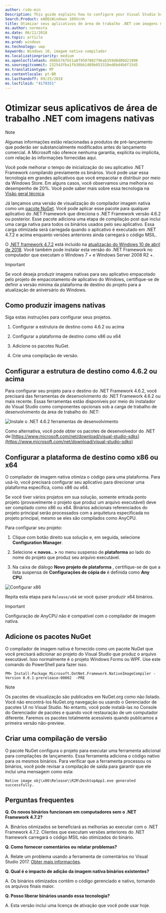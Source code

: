 ```yaml
---
author: rido-min
Description: This guide explains how to configure your Visual Studio Solution to optimize the application binaries with native images.
Search.Product: eADQiWindows 10XVcnh
title: Otimizar seus aplicativos de área de trabalho .NET com imagens nativas
ms.author: normesta
ms.date: 06/11/2018
ms.topic: article
ms.prod: windows
ms.technology: uwp
keywords: Windows 10, imagem nativa compilador
ms.localizationpriority: medium
ms.openlocfilehash: d98b576fb51a8f9507802796ab359d0d00d21998
ms.sourcegitcommit: 232543fba1fb30bb1489b053310ed6bd4b8f15d5
ms.translationtype: MT
ms.contentlocale: pt-BR
ms.lasthandoff: 09/25/2018
ms.locfileid: "4179351"
---
```

# <a name="optimize-your-net-desktop-apps-with-native-images"></a>Otimizar seus aplicativos de área de trabalho .NET com imagens nativas

> [!NOTE]
> Algumas informações estão relacionadas a produtos de pré-lançamento que poderão ser substancialmente modificados antes do lançamento comercial. A Microsoft não oferece nenhuma garantia, explícita ou implícita, com relação às informações fornecidas aqui.

Você pode melhorar o tempo de inicialização do seu aplicativo .NET Framework compilando previamente os binários. Você pode usar essa tecnologia em grandes aplicativos que você empacotar e distribuir por meio da Windows Store. Em alguns casos, você observamos uma melhoria no desempenho de 20%. Você pode saber mais sobre essa tecnologia na [Visão geral técnica](https://github.com/dotnet/coreclr/blob/master/Documentation/botr/readytorun-overview.md).

Já lançamos uma versão de visualização do compilador imagem nativa como um [pacote NuGet](https://www.nuget.org/packages/Microsoft.DotNet.Framework.NativeImageCompiler). Você pode aplicar esse pacote para qualquer aplicativo do .NET Framework que direciona o .NET Framework versão 4.6.2 ou posterior. Esse pacote adiciona uma etapa de compilação post que inclui uma carga nativa para todos os binários usados pelo seu aplicativo. Essa carga otimizada será carregada quando o aplicativo é executado em .NET 4.7.2 e acima enquanto versões anteriores ainda carregará o código MSIL.

O [.NET framework 4.7.2](https://blogs.msdn.microsoft.com/dotnet/2018/04/30/announcing-the-net-framework-4-7-2/) está incluído na [atualização do Windows 10 de abril de 2018](https://blogs.windows.com/windowsexperience/2018/04/30/how-to-get-the-windows-10-april-2018-update/). Você também pode instalar esta versão do .NET Framework no computador que executam o Windows 7 + e Windows Server 2008 R2 +.

> [!IMPORTANT]
> Se você deseja produzir imagens nativas para seu aplicativo empacotado pelo projeto de empacotamento de aplicativo do Windows, certifique-se de definir a versão mínima da plataforma de destino do projeto para a atualização de aniversário do Windows.

## <a name="how-to-produce-native-images"></a>Como produzir imagens nativas

Siga estas instruções para configurar seus projetos.

1. Configurar a estrutura de destino como 4.6.2 ou acima

2. Configurar a plataforma de destino como x86 ou x64 

3. Adicione os pacotes NuGet.

4. Crie uma compilação de versão.

## <a name="configure-the-target-framework-as-462-or-above"></a>Configurar a estrutura de destino como 4.6.2 ou acima

Para configurar seu projeto para o destino do .NET Framework 4.6.2, você precisará das ferramentas de desenvolvimento do .NET Framework 4.6.2 ou mais recente. Essas ferramentas estão disponíveis por meio do instalador do Visual Studio como componentes opcionais sob a carga de trabalho de desenvolvimento da área de trabalho do .NET:

![Instale o .NET 4.6.2 ferramentas de desenvolvimento](images/desktop-to-uwp/install-4.6.2-devpack.png)

Como alternativa, você pode obter os pacotes de desenvolvedor do .NET de:[https://www.microsoft.com/net/download/visual-studio-sdks](https://www.microsoft.com/net/download/visual-studio-sdks)

## <a name="configure-the-target-platform-as-x86-or-x64"></a>Configurar a plataforma de destino como x86 ou x64

O compilador de imagem nativa otimiza o código para uma plataforma. Para usá-lo, você precisará configurar seu aplicativo para direcionar uma plataforma específica, como x86 ou x64.

Se você tiver vários projetos em sua solução, somente entrada ponto projeto (provavelmente o projeto que produz um arquivo executável) deve ser compilado como x86 ou x64. Binários adicionais referenciados do projeto principal serão processados com a arquitetura especificada no projeto principal, mesmo se eles são compilados como AnyCPU.

Para configurar seu projeto:

1. Clique com botão direito sua solução e, em seguida, selecione **Configuration Manager**.

2. Selecione **< novos.. >** no menu suspenso de **plataforma** ao lado do nome do projeto que produz seu arquivo executável.

3. Na caixa de diálogo **Novo projeto de plataforma** , certifique-se de que a lista suspensa de **Configurações de cópia de** é definida como **Any CPU**.

![Configurar x86](images/desktop-to-uwp/configure-x86.png)

Repita esta etapa para `Release/x64` se você quiser produzir x64 binários.

>[!IMPORTANT]
> Configuração de AnyCPU não é compatível com o compilador de imagem nativa.

## <a name="add-the-nuget-packages"></a>Adicione os pacotes NuGet

O compilador de imagem nativa é fornecido como um pacote NuGet que você precisará adicionar ao projeto do Visual Studio que produz o arquivo executável. Isso normalmente é o projeto Windows Forms ou WPF. Use este comando do PowerShell para fazer isso.

```PS
PM> Install-Package Microsoft.DotNet.Framework.NativeImageCompiler -Version 0.0.1-prerelease-00002  -PRE
```

> [!NOTE]
> Os pacotes de visualização são publicados em NuGet.org como não listado. Você não encontrá-los NuGet.org navegação ou usando o Gerenciador de pacotes UI no Visual Studio. No entanto, você pode instalá-las no Console do Gerenciador de pacotes e quando você restauração de um computador diferente. Faremos os pacotes totalmente acessíveis quando publicamos a primeira versão não-preview.

## <a name="create-a-release-build"></a>Criar uma compilação de versão

O pacote NuGet configura o projeto para executar uma ferramenta adicional para compilações de lançamento. Essa ferramenta adiciona o código nativo para os mesmos binários.
Para verificar que a ferramenta processou os binários, você pode revisar a compilação de saída para garantir que ele inclui uma mensagem como esta:

```
Native image obj\x86\Release\\R2R\DesktopApp1.exe generated successfully.
```

## <a name="faq"></a>Perguntas frequentes

**Q. Os novos binários funcionam em computadores sem o .NET Framework 4.7.2?**

A. Binários otimizados se beneficiará as melhorias ao executar com o .NET Framework 4.7.2. Clientes que executam versões anteriores do .NET framework carregará o código MSIL não otimizados do binário.

**Q. Como fornecer comentários ou relatar problemas?**

A. Relate um problema usando a ferramenta de comentários no Visual Studio 2017. [Obter mais informações](https://docs.microsoft.com/visualstudio/ide/how-to-report-a-problem-with-visual-studio-2017).

**Q. Qual é o impacto de adição da imagem nativa binários existentes?**

A. Os binários otimizados contêm o código gerenciado e nativo, tornando os arquivos finais maior.

**Q. Posso liberar binários usando essa tecnologia?**

A. Esta versão inclui uma licença de ativação que você pode usar hoje.
